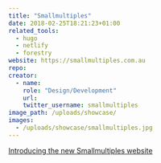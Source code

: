 ```yaml
---
title: "Smallmultiples"
date: 2018-02-25T18:21:23+01:00
related_tools:
  - hugo
  - netlify
  - forestry
website: https://smallmultiples.com.au
repo:
creator:
  - name:
    role: "Design/Development"
    url:
    twitter_username: smallmultiples
image_path: /uploads/showcase/
images:
  - /uploads/showcase/smallmultiples.jpg
---
```


[Introducing the new Smallmultiples website](https://smallmultiples.com.au/articles/introducing-the-new-small-multiples-website/)
